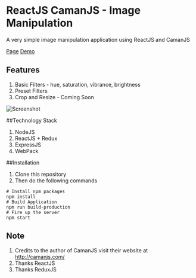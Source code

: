 # ReactJS CamanJS - Image Manipulation
A very simple image manipulation application using ReactJS and CamanJS

[Page](http://johndavedecano.github.io/ReactJS-Redux-CamanJS-Image-Manipulation)
[Demo](http://johndavedecano.github.io/ReactJS-Redux-CamanJS-Image-Manipulation/demo)

## Features
1. Basic Filters - hue, saturation, vibrance, brightness
2. Preset Filters
3. Crop and Resize - Coming Soon

![Screenshot](https://raw.githubusercontent.com/johndavedecano/ReactJS-Redux-CamanJS-Image-Manipulation/master/screenshot.png)

##Technology Stack
1. NodeJS
2. ReactJS + Redux
3. ExpressJS
4. WebPack

##Installation
  1. Clone this repository
  2. Then do the following commands

```
# Install npm packages
npm install
# Build Application
npm run build-production
# Fire up the server
npm start
```

## Note
1. Credits to the author of CamanJS visit their website at http://camanjs.com/
2. Thanks ReactJS 
3. Thanks ReduxJS
